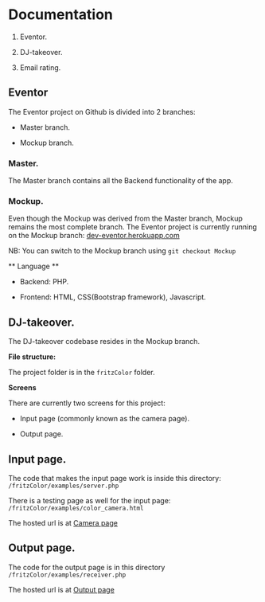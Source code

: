 


# Documentation  


1. Eventor. 

2. DJ-takeover. 

3. Email rating. 


## Eventor

The Eventor project on Github is divided into 2 branches:

* Master branch. 

* Mockup branch. 

### Master. 


The Master branch contains all the Backend functionality of the app.  


### Mockup. 

Even though the Mockup was derived from the Master branch, Mockup remains the most complete branch. The Eventor project is currently running on the Mockup branch: [dev-eventor.herokuapp.com](https://dev-eventor.herokuapp.com)  


NB: You can switch to the Mockup branch using `git checkout Mockup` 


** Language **

* Backend: PHP. 

* Frontend: HTML, CSS(Bootstrap framework), Javascript. 


## DJ-takeover.


The DJ-takeover codebase resides in the Mockup branch. 


**File structure:**

The project folder is in the  `fritzColor` folder.


**Screens** 


There are currently two screens for this project:

* Input page (commonly known as the camera page). 

* Output page. 

## Input page. 

The code that makes the input page work is inside this directory: `/fritzColor/examples/server.php`    
  
There is a testing page as well for the input page: `/fritzColor/examples/color_camera.html`

The hosted url is at [Camera page](https://dev-eventor.herokuapp.com/fritzColor/examples/server.php)  

## Output page.

The code for the output page is in this directory `/fritzColor/examples/receiver.php ` 

The hosted url is at [Output page](https://dev-eventor.herokuapp.com/fritzColor/examples/receiver.php)  